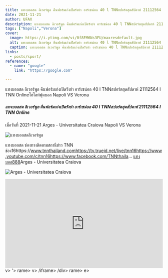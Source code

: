 ```yaml
---
title: แทงบอลสด ลิเวอร์พูล คืนฟอร์มเก่งเปิดรังยำ อาร์เซน่อล 40 l TNNสปอร์ตสุดสัปดาห์ 21112564 l  TNN Online
date: 2021-11-21
author: UFAX
description: แทงบอลสด ลิเวอร์พูล คืนฟอร์มเก่งเปิดรังยำ อาร์เซน่อล 40 l TNNสปอร์ตสุดสัปดาห์ 21112564 l  TNN Online 2021-11-21
tags: ["Napoli","Verona"]
cover:
  image: https://i.ytimg.com/vi/0f8FM6Ns3FU/maxresdefault.jpg
  alt: แทงบอลสด ลิเวอร์พูล คืนฟอร์มเก่งเปิดรังยำ อาร์เซน่อล 40 l TNNสปอร์ตสุดสัปดาห์ 21112564 l  TNN Online
  caption: แทงบอลสด ลิเวอร์พูล คืนฟอร์มเก่งเปิดรังยำ อาร์เซน่อล 40 l TNNสปอร์ตสุดสัปดาห์ 21112564 l  TNN Online
links:
  - posts/sport/
references:
  - name: "google"
    link: "https://google.com"

---
```


แทงบอลสด ลิเวอร์พูล คืนฟอร์มเก่งเปิดรังยำ อาร์เซน่อล 40 l TNNสปอร์ตสุดสัปดาห์ 21112564 l  TNN Onlineไฮไลท์ฟุตบอล Napoli VS Verona

<!--more-->

##### แทงบอลสด ลิเวอร์พูล คืนฟอร์มเก่งเปิดรังยำ อาร์เซน่อล 40 l TNNสปอร์ตสุดสัปดาห์ 21112564 l  TNN Online


เมื่อวันที่ 2021-11-21 Arges - Universitatea Craiova Napoli VS Verona

![แทงบอลสดลิเวอร์พูล](https://i.ytimg.com/vi/0f8FM6Ns3FU/maxresdefault.jpg "แทงบอลสดลิเวอร์พูล")


แทงบอลสด ช่องทางติดตามสถานีข่าว TNN ช่อง16https://www.tnnthailand.comhttps://tv.trueid.net/live/tnn16https://www.youtube.com/c/tnn16https://www.facebook.com/TNNthaila... <a href="https://bit.ly/3ovjgXC">แทงบอล888</a>Arges - Universitatea Craiova

![Arges - Universitatea Craiova](https://www.scorebat.com/og/m/og1061184.jpeg "Arges - Universitatea Craiova")


<div style='width:100%;height:0px;position:relative;padding-bottom:56.250%;'><iframe src='https://www.scorebat.com/embed/v/619a9030465f7/?utm_source=api&utm_medium=video&utm_campaign=dflt' frameborder='0' width='100%' height='100%' allowfullscreen allow='autoplay; fullscreen' style='width:100%;height:100%;position:absolute;left:0px;top:0px;overflow:hidden;'></iframe></div>
v>
'></iframe></div>
rame></div>
v>
/iframe></div>
/div>
rame></div>
e></div>
